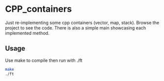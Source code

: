 # CPP_containers

Just re-implementing some cpp containers (vector, map, stack). Browse the project to see the code.
There is also a simple main showcasing each implemented method.

## Usage
Use make to compile then run with ./ft
``` bash
make
./ft
```

